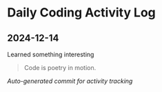 # Daily Coding Activity Log

## 2024-12-14

Learned something interesting

> Code is poetry in motion.

*Auto-generated commit for activity tracking*
